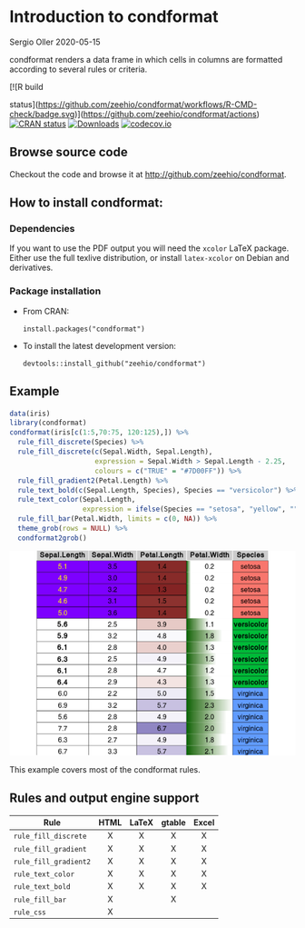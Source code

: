 Introduction to condformat
================
Sergio Oller
2020-05-15

<!-- README.md is generated from README.Rmd. Please edit that file -->

condformat renders a data frame in which cells in columns are formatted
according to several rules or criteria.

<!-- badges: start --> [![R build
status](https://github.com/zeehio/condformat/workflows/R-CMD-check/badge.svg)](https://github.com/zeehio/condformat/actions)
[![CRAN
status](https://www.r-pkg.org/badges/version/condformat)](https://CRAN.R-project.org/package=condformat)
[![Downloads](https://cranlogs.r-pkg.org/badges/condformat)](https://cran.r-project.org/package=condformat)
[![codecov.io](https://codecov.io/github/zeehio/condformat/coverage.svg?branch=master)](https://codecov.io/github/zeehio/condformat)
<!-- badges: end -->

## Browse source code

Checkout the code and browse it at
<http://github.com/zeehio/condformat>.

## How to install condformat:

### Dependencies

If you want to use the PDF output you will need the `xcolor` LaTeX
package. Either use the full texlive distribution, or install
`latex-xcolor` on Debian and derivatives.

### Package installation

  - From CRAN:
    
        install.packages("condformat")

  - To install the latest development version:
    
        devtools::install_github("zeehio/condformat")

## Example

``` r
data(iris)
library(condformat)
condformat(iris[c(1:5,70:75, 120:125),]) %>%
  rule_fill_discrete(Species) %>%
  rule_fill_discrete(c(Sepal.Width, Sepal.Length),
                     expression = Sepal.Width > Sepal.Length - 2.25,
                     colours = c("TRUE" = "#7D00FF")) %>%
  rule_fill_gradient2(Petal.Length) %>%
  rule_text_bold(c(Sepal.Length, Species), Species == "versicolor") %>%
  rule_text_color(Sepal.Length,
                  expression = ifelse(Species == "setosa", "yellow", "")) %>%
  rule_fill_bar(Petal.Width, limits = c(0, NA)) %>%
  theme_grob(rows = NULL) %>%
  condformat2grob()
```

![](man/figures/README-fig-example-1.png)<!-- -->

This example covers most of the condformat rules.

## Rules and output engine support

| Rule                  | HTML | LaTeX | gtable | Excel |
| --------------------- | :--: | :---: | :----: | :---: |
| `rule_fill_discrete`  |  X   |   X   |   X    |   X   |
| `rule_fill_gradient`  |  X   |   X   |   X    |   X   |
| `rule_fill_gradient2` |  X   |   X   |   X    |   X   |
| `rule_text_color`     |  X   |   X   |   X    |   X   |
| `rule_text_bold`      |  X   |   X   |   X    |   X   |
| `rule_fill_bar`       |  X   |       |   X    |       |
| `rule_css`            |  X   |       |        |       |
